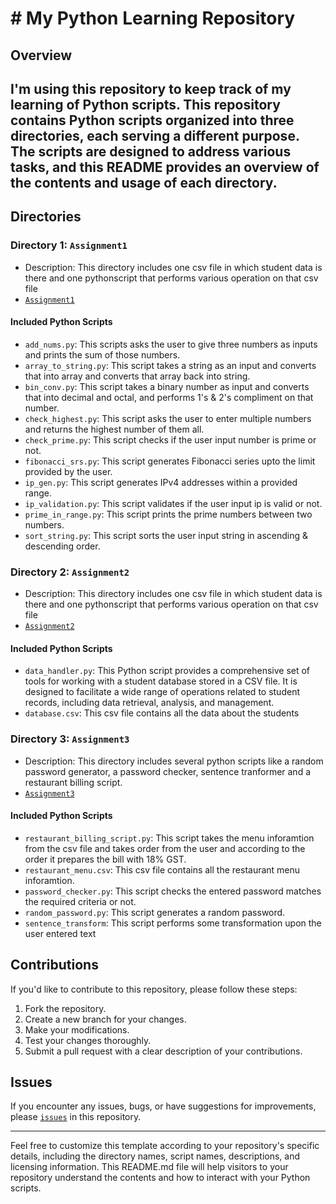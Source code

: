 # # My Python Learning Repository

## Overview

I'm using this repository to keep track of my learning of Python scripts. This repository contains Python scripts organized into three directories, each serving a different purpose. The scripts are designed to address various tasks, and this README provides an overview of the contents and usage of each directory.
---

## Directories

### Directory 1: `Assignment1`

- Description: This directory includes one csv file in which student data is there and one pythonscript that performs various operation on that csv file
- [`Assignment1`](https://github.com/mercury-5/Python_Scripts/tree/main/Assignment1)

#### Included Python Scripts

- `add_nums.py`: This scripts asks the user to give three numbers as inputs and prints the sum of those numbers.
- `array_to_string.py`: This script takes a string as an input and converts that into array and converts that array back into string.
- `bin_conv.py`: This script takes a binary number as input and converts that into decimal and octal, and performs 1's & 2's compliment on that number.
- `check_highest.py`: This script asks the user to enter multiple numbers and returns the highest number of them all.
- `check_prime.py`: This script checks if the user input number is prime or not.
- `fibonacci_srs.py`: This script generates Fibonacci series upto the limit provided by the user.
-  `ip_gen.py`: This script generates IPv4 addresses within a provided range.
- `ip_validation.py`: This script validates if the user input ip is valid or not.
- `prime_in_range.py`: This script prints the prime numbers between two numbers.
- `sort_string.py`: This script sorts the user input string in ascending & descending order.

### Directory 2: `Assignment2`

- Description: This directory includes one csv file in which student data is there and one pythonscript that performs various operation on that csv file
- [`Assignment2`](https://github.com/mercury-5/Python_Scripts/tree/main/Assignment2)

#### Included Python Scripts

- `data_handler.py`: This Python script provides a comprehensive set of tools for working with a student database stored in a CSV file. It is designed to facilitate a wide range of operations related to student records, including data retrieval, analysis, and management.
- `database.csv`: This csv file contains all the data about the students

### Directory 3: `Assignment3`

- Description: This directory includes several python scripts like a random password generator, a password checker, sentence tranformer and a restaurant billing script.
- [`Assignment3`](https://github.com/mercury-5/Python_Scripts/tree/main/Assignment3)

#### Included Python Scripts

- `restaurant_billing_script.py`: This script takes the menu inforamtion from the csv file and takes order from the user and according to the order it prepares the bill with 18% GST.
- `restaurant_menu.csv`: This csv file contains all the restaurant menu inforamtion.
- `password_checker.py`: This script checks the entered password matches the required criteria or not.
- `random_password.py`: This script generates a random password.
- `sentence_transform`: This script performs some transformation upon the user entered text

## Contributions

If you'd like to contribute to this repository, please follow these steps:

1. Fork the repository.
2. Create a new branch for your changes.
3. Make your modifications.
4. Test your changes thoroughly.
5. Submit a pull request with a clear description of your contributions.

## Issues

If you encounter any issues, bugs, or have suggestions for improvements, please [`issues`](https://github.com/mercury-5/Python_Scripts/issues) in this repository.

---

Feel free to customize this template according to your repository's specific details, including the directory names, script names, descriptions, and licensing information. This README.md file will help visitors to your repository understand the contents and how to interact with your Python scripts.

